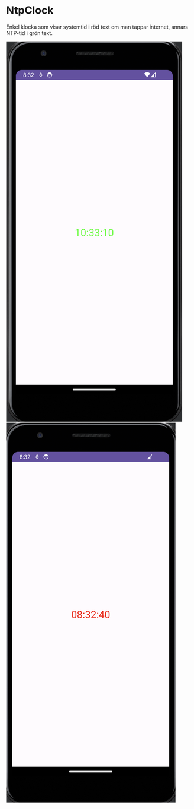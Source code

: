 # NtpClock

Enkel klocka som visar systemtid i röd text om man tappar internet, annars NTP-tid i grön text.


![NtpTid](/NtpTid.png)
![SystemTid](/SystemTid.png)

